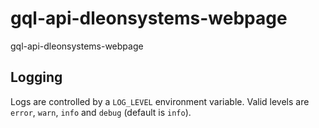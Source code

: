 # gql-api-dleonsystems-webpage
gql-api-dleonsystems-webpage

## Logging

Logs are controlled by a `LOG_LEVEL` environment variable. Valid levels are
`error`, `warn`, `info` and `debug` (default is `info`).
